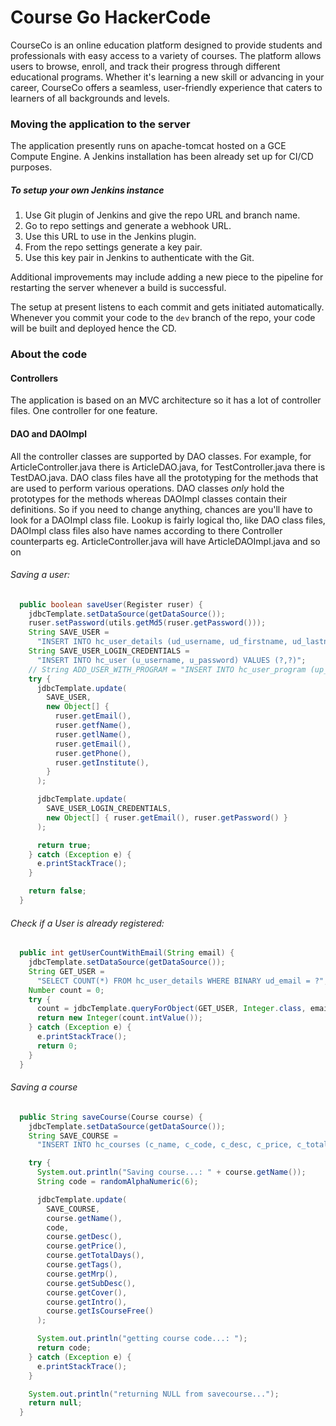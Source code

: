 # Course Go HackerCode

CourseCo is an online education platform designed to provide students and professionals with easy access to a variety of courses. The platform allows users to browse, enroll, and track their progress through different educational programs. Whether it's learning a new skill or advancing in your career, CourseCo offers a seamless, user-friendly experience that caters to learners of all backgrounds and levels.

### Moving the application to the server

The application presently runs on apache-tomcat hosted on a GCE Compute Engine. A Jenkins installation has been already set up for CI/CD purposes.

##### To setup your own Jenkins instance

1. Use Git plugin of Jenkins and give the repo URL and branch name.
2. Go to repo settings and generate a webhook URL.
3. Use this URL to use in the Jenkins plugin.
4. From the repo settings generate a key pair.
5. Use this key pair in Jenkins to authenticate with the Git.

Additional improvements may include adding a new piece to the pipeline for restarting the server whenever a build is successful.

The setup at present listens to each commit and gets initiated automatically. Whenever you commit your code to the `dev` branch of the repo, your code will be built and deployed hence the CD.

### About the code

#### Controllers

The application is based on an MVC architecture so it has a lot of controller files. One controller for one feature.

#### DAO and DAOImpl

All the controller classes are supported by DAO classes. For example, for ArticleController.java there is ArticleDAO.java, for TestController.java there is TestDAO.java. DAO class files have all the prototyping for the methods that are used to perform various operations.
DAO classes _only_ hold the prototypes for the methods whereas DAOImpl classes contain their definitions. So if you need to change anything, chances are you'll have to look for a DAOImpl class file. Lookup is fairly logical tho, like DAO class files, DAOImpl class files also have names according to there Controller counterparts eg. ArticleController.java will have ArticleDAOImpl.java and so on

###### Saving a user:

```java
  public boolean saveUser(Register ruser) {
    jdbcTemplate.setDataSource(getDataSource());
    ruser.setPassword(utils.getMd5(ruser.getPassword()));
    String SAVE_USER =
      "INSERT INTO hc_user_details (ud_username, ud_firstname, ud_lastname, ud_email, ud_role, ud_phone, ud_institute) VALUES (?,?,?,?,0,?,?)";
    String SAVE_USER_LOGIN_CREDENTIALS =
      "INSERT INTO hc_user (u_username, u_password) VALUES (?,?)";
    // String ADD_USER_WITH_PROGRAM = "INSERT INTO hc_user_program (up_username, up_code) VALUES (?,?)";
    try {
      jdbcTemplate.update(
        SAVE_USER,
        new Object[] {
          ruser.getEmail(),
          ruser.getfName(),
          ruser.getlName(),
          ruser.getEmail(),
          ruser.getPhone(),
          ruser.getInstitute(),
        }
      );

      jdbcTemplate.update(
        SAVE_USER_LOGIN_CREDENTIALS,
        new Object[] { ruser.getEmail(), ruser.getPassword() }
      );

      return true;
    } catch (Exception e) {
      e.printStackTrace();
    }

    return false;
  }

```

###### Check if a User is already registered:

```java
  public int getUserCountWithEmail(String email) {
    jdbcTemplate.setDataSource(getDataSource());
    String GET_USER =
      "SELECT COUNT(*) FROM hc_user_details WHERE BINARY ud_email = ?";
    Number count = 0;
    try {
      count = jdbcTemplate.queryForObject(GET_USER, Integer.class, email);
      return new Integer(count.intValue());
    } catch (Exception e) {
      e.printStackTrace();
      return 0;
    }
  }

```

###### Saving a course

```java
  public String saveCourse(Course course) {
    jdbcTemplate.setDataSource(getDataSource());
    String SAVE_COURSE =
      "INSERT INTO hc_courses (c_name, c_code, c_desc, c_price, c_total_days, c_tags, c_mrp, c_sub_desc, c_cover, c_intro, c_is_free) VALUES (?,?,?,?,?,?,?,?,?,?,?)";

    try {
      System.out.println("Saving course...: " + course.getName());
      String code = randomAlphaNumeric(6);

      jdbcTemplate.update(
        SAVE_COURSE,
        course.getName(),
        code,
        course.getDesc(),
        course.getPrice(),
        course.getTotalDays(),
        course.getTags(),
        course.getMrp(),
        course.getSubDesc(),
        course.getCover(),
        course.getIntro(),
        course.getIsCourseFree()
      );

      System.out.println("getting course code...: ");
      return code;
    } catch (Exception e) {
      e.printStackTrace();
    }

    System.out.println("returning NULL from savecourse...");
    return null;
  }
```